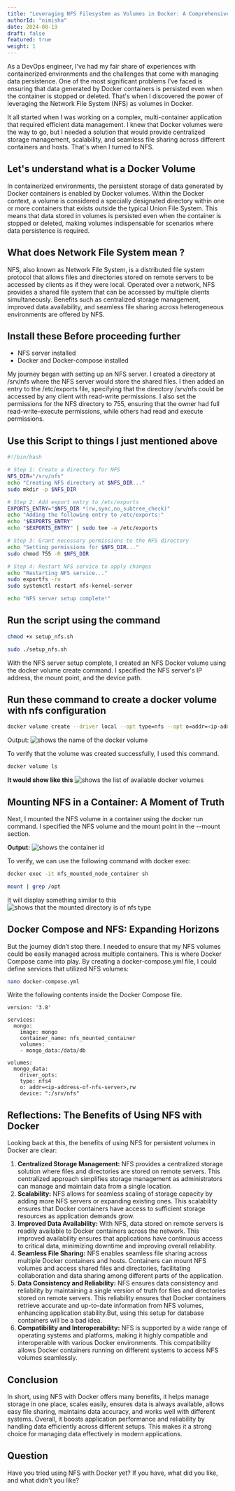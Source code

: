 ```yaml
---
title: "Leveraging NFS Filesystem as Volumes in Docker: A Comprehensive Guide"
authorId: "nimisha"
date: 2024-08-19
draft: false
featured: true
weight: 1
---
```


As a DevOps engineer, I've had my fair share of experiences with containerized environments and the challenges that come with managing data persistence. One of the most significant problems I've faced is ensuring that data generated by Docker containers is persisted even when the container is stopped or deleted. That's when I discovered the power of leveraging the Network File System (NFS) as volumes in Docker.

It all started when I was working on a complex, multi-container application that required efficient data management. I knew that Docker volumes were the way to go, but I needed a solution that would provide centralized storage management, scalability, and seamless file sharing across different containers and hosts. That's when I turned to NFS.

## Let's understand what is a Docker Volume

In containerized environments, the persistent storage of data generated by Docker containers is enabled by Docker volumes. Within the Docker context, a volume is considered a specially designated directory within one or more containers that exists outside the typical Union File System. This means that data stored in volumes is persisted even when the container is stopped or deleted, making volumes indispensable for scenarios where data persistence is required.

## What does Network File System mean ?

NFS, also known as Network File System, is a distributed file system protocol that allows files and directories stored on remote servers to be accessed by clients as if they were local. Operated over a network, NFS provides a shared file system that can be accessed by multiple clients simultaneously. Benefits such as centralized storage management, improved data availability, and seamless file sharing across heterogeneous environments are offered by NFS.

## Install these Before proceeding further

- NFS server installed
- Docker and Docker-compose installed

My journey began with setting up an NFS server. I created a directory at /srv/nfs where the NFS server would store the shared files. I then added an entry to the /etc/exports file, specifying that the directory /srv/nfs could be accessed by any client with read-write permissions. I also set the permissions for the NFS directory to 755, ensuring that the owner had full read-write-execute permissions, while others had read and execute permissions.

## Use this Script to things I just mentioned above

```bash
#!/bin/bash

# Step 1: Create a directory for NFS
NFS_DIR="/srv/nfs"
echo "Creating NFS directory at $NFS_DIR..."
sudo mkdir -p $NFS_DIR

# Step 2: Add export entry to /etc/exports
EXPORTS_ENTRY="$NFS_DIR *(rw,sync,no_subtree_check)"
echo "Adding the following entry to /etc/exports:"
echo "$EXPORTS_ENTRY"
echo "$EXPORTS_ENTRY" | sudo tee -a /etc/exports

# Step 3: Grant necessary permissions to the NFS directory
echo "Setting permissions for $NFS_DIR..."
sudo chmod 755 -R $NFS_DIR

# Step 4: Restart NFS service to apply changes
echo "Restarting NFS service..."
sudo exportfs -ra
sudo systemctl restart nfs-kernel-server

echo "NFS server setup complete!"
```

## Run the script using the command

```bash
chmod +x setup_nfs.sh
```

```bash
sudo ./setup_nfs.sh
```

With the NFS server setup complete, I created an NFS Docker volume using the docker volume create command. I specified the NFS server's IP address, the mount point, and the device path.

## Run these command to create a docker volume with nfs configuration

```bash
docker volume create --driver local --opt type=nfs --opt o=addr=<ip-address-of-nfs-server>,rw --opt device=:/srv/nfs  nfs-volume
```

Output:
![shows the name of the  docker volume](/images/blog/nfs-as-docker-volume/create-volume.png)

To verify that the volume was created successfully, I used this command.

```bash
docker volume ls
```

**It would show like this**
![shows the list of available docker volumes](/images/blog/nfs-as-docker-volume/docker-vol-ls.png)

## Mounting NFS in a Container: A Moment of Truth

Next, I mounted the NFS volume in a container using the docker run command. I specified the NFS volume and the mount point in the --mount section.

**Output:**
![shows the container id](/images/blog/nfs-as-docker-volume/docker-run.png)

To verify, we can use the following command with docker exec:

```bash
docker exec -it nfs_mounted_node_container sh
```

```bash
mount | grep /opt
```

It will display something similar to this
![shows that the mounted directory is of nfs type](/images/blog/nfs-as-docker-volume/result.png)

## Docker Compose and NFS: Expanding Horizons

But the journey didn’t stop there. I needed to ensure that my NFS volumes could be easily managed across multiple containers. This is where Docker Compose came into play. By creating a docker-compose.yml file, I could define services that utilized NFS volumes:

```bash
nano docker-compose.yml
```

Write the following contents inside the Docker Compose file.

```text
version: '3.8'

services:
  mongo:
    image: mongo
    container_name: nfs_mounted_container
    volumes:
    - mongo_data:/data/db

volumes:
  mongo_data:
    driver_opts:
    type: nfs4
    o: addr=<ip-address-of-nfs-server>,rw
    device: ":/srv/nfs"
```

## Reflections: The Benefits of Using NFS with Docker

Looking back at this, the benefits of using NFS for persistent volumes in Docker are clear:

1. **Centralized Storage Management:** NFS provides a centralized storage solution where files and directories are stored on remote servers. This centralized approach simplifies storage management as administrators can manage and maintain data from a single location.
2. **Scalability:** NFS allows for seamless scaling of storage capacity by adding more NFS servers or expanding existing ones. This scalability ensures that Docker containers have access to sufficient storage resources as application demands grow.
3. **Improved Data Availability:** With NFS, data stored on remote servers is readily available to Docker containers across the network. This improved availability ensures that applications have continuous access to critical data, minimizing downtime and improving overall reliability.
4. **Seamless File Sharing:** NFS enables seamless file sharing across multiple Docker containers and hosts. Containers can mount NFS volumes and access shared files and directories, facilitating collaboration and data sharing among different parts of the application.
5. **Data Consistency and Reliability:** NFS ensures data consistency and reliability by maintaining a single version of truth for files and directories stored on remote servers. This reliability ensures that Docker containers retrieve accurate and up-to-date information from NFS volumes, enhancing application stability.But, using this setup for database containers will be a bad idea.
6. **Compatibility and Interoperability:** NFS is supported by a wide range of operating systems and platforms, making it highly compatible and interoperable with various Docker environments. This compatibility allows Docker containers running on different systems to access NFS volumes seamlessly.

## Conclusion

In short, using NFS with Docker offers many benefits, it helps manage storage in one place, scales easily, ensures data is always available, allows easy file sharing, maintains data accuracy, and works well with different systems. Overall, it boosts application performance and reliability by handling data efficiently across different setups. This makes it a strong choice for managing data effectively in modern applications.

## Question

Have you tried using NFS with Docker yet? If you have, what did you like, and what didn't you like?

